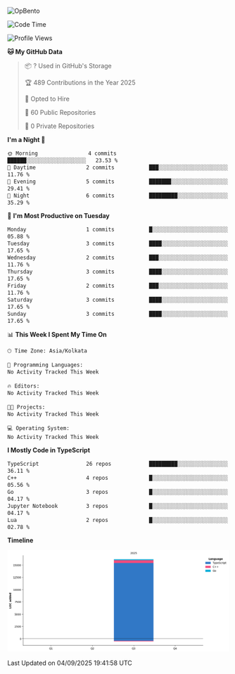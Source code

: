 ![OpBento](https://firebasestorage.googleapis.com/v0/b/smartkaksha-fe32c.appspot.com/o/opbento%2Fparthkapoor-dev3db8f.png?alt=media)

<!--START_SECTION:waka-->
![Code Time](http://img.shields.io/badge/Code%20Time-0%20secs-blue)

![Profile Views](http://img.shields.io/badge/Profile%20Views-0-blue)

**🐱 My GitHub Data** 

> 📦 ? Used in GitHub's Storage 
 > 
> 🏆 489 Contributions in the Year 2025
 > 
> 💼 Opted to Hire
 > 
> 📜 60 Public Repositories 
 > 
> 🔑 0 Private Repositories 
 > 
**I'm a Night 🦉** 

```text
🌞 Morning                4 commits           ██████░░░░░░░░░░░░░░░░░░░   23.53 % 
🌆 Daytime                2 commits           ███░░░░░░░░░░░░░░░░░░░░░░   11.76 % 
🌃 Evening                5 commits           ███████░░░░░░░░░░░░░░░░░░   29.41 % 
🌙 Night                  6 commits           █████████░░░░░░░░░░░░░░░░   35.29 % 
```
📅 **I'm Most Productive on Tuesday** 

```text
Monday                   1 commits           █░░░░░░░░░░░░░░░░░░░░░░░░   05.88 % 
Tuesday                  3 commits           ████░░░░░░░░░░░░░░░░░░░░░   17.65 % 
Wednesday                2 commits           ███░░░░░░░░░░░░░░░░░░░░░░   11.76 % 
Thursday                 3 commits           ████░░░░░░░░░░░░░░░░░░░░░   17.65 % 
Friday                   2 commits           ███░░░░░░░░░░░░░░░░░░░░░░   11.76 % 
Saturday                 3 commits           ████░░░░░░░░░░░░░░░░░░░░░   17.65 % 
Sunday                   3 commits           ████░░░░░░░░░░░░░░░░░░░░░   17.65 % 
```


📊 **This Week I Spent My Time On** 

```text
🕑︎ Time Zone: Asia/Kolkata

💬 Programming Languages: 
No Activity Tracked This Week

🔥 Editors: 
No Activity Tracked This Week

🐱‍💻 Projects: 
No Activity Tracked This Week

💻 Operating System: 
No Activity Tracked This Week
```

**I Mostly Code in TypeScript** 

```text
TypeScript               26 repos            █████████░░░░░░░░░░░░░░░░   36.11 % 
C++                      4 repos             █░░░░░░░░░░░░░░░░░░░░░░░░   05.56 % 
Go                       3 repos             █░░░░░░░░░░░░░░░░░░░░░░░░   04.17 % 
Jupyter Notebook         3 repos             █░░░░░░░░░░░░░░░░░░░░░░░░   04.17 % 
Lua                      2 repos             █░░░░░░░░░░░░░░░░░░░░░░░░   02.78 % 
```



**Timeline**

![Lines of Code chart](https://raw.githubusercontent.com/ParthKapoor-dev/ParthKapoor-dev/main/assets/bar_graph.png)


 Last Updated on 04/09/2025 19:41:58 UTC
<!--END_SECTION:waka-->
